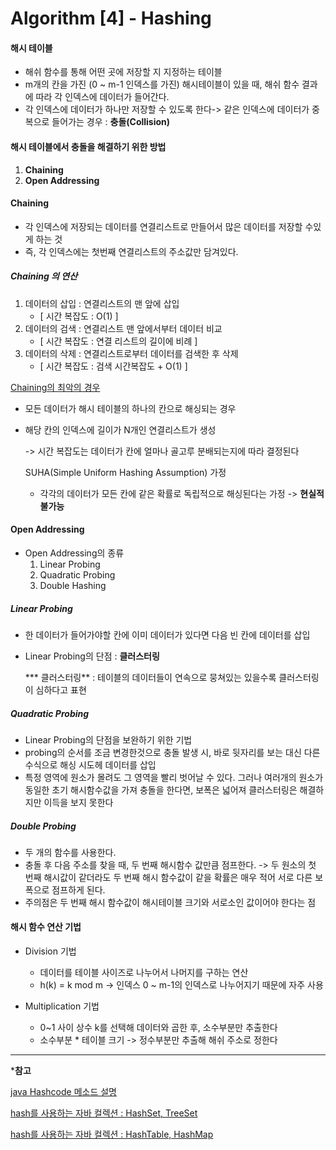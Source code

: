 # Algorithm [4] - Hashing



#### 해시 테이블 

-  해쉬 함수를 통해 어떤 곳에 저장할 지 지정하는 테이블 
- m개의 칸을 가진 (0 ~ m-1 인덱스를 가진) 해시테이블이 있을 때, 해쉬 함수 결과에 따라 각 인덱스에 데이터가 들어간다. 
- 각 인덱스에 데이터가 하나만 저장할 수 있도록 한다-> 같은 인덱스에 데이터가 중복으로 들어가는 경우 : **충돌(Collision)**



#### 해시 테이블에서 충돌을 해결하기 위한 방법

1. **Chaining**
2. **Open Addressing**



#### Chaining

- 각 인덱스에 저장되는 데이터를 연결리스트로 만들어서 많은 데이터를 저장할 수있게 하는 것
- 즉, 각 인덱스에는 첫번째 연결리스트의 주소값만 담겨있다.

##### Chaining 의 연산

1. 데이터의 삽입 : 연결리스트의 맨 앞에 삽입 
   - [ 시간 복잡도 : O(1) ]
2. 데이터의 검색 : 연결리스트 맨 앞에서부터 데이터 비교
   - [ 시간 복잡도 : 연결 리스트의  길이에 비례 ]
3. 데이터의 삭제 : 연결리스트로부터 데이터를 검색한 후 삭제
   - [ 시간 복잡도 : 검색 시간복잡도 + O(1) ]

<u>Chaining의 최악의 경우</u>

- 모든 데이터가 해시 테이블의 하나의 칸으로 해싱되는 경우

- 해당 칸의 인덱스에 길이가 N개인 연결리스트가 생성

  ->  시간 복잡도는 데이터가 칸에 얼마나 골고루 분배되는지에 따라 결정된다

  SUHA(Simple Uniform Hashing Assumption) 가정

  - 각각의 데이터가 모든 칸에 같은 확률로 독립적으로 해싱된다는 가정 -> **현실적 불가능**



#### Open Addressing

- Open Addressing의 종류
  1. Linear Probing
  2. Quadratic Probing
  3. Double Hashing

##### Linear Probing 

- 한 데이터가 들어가야할 칸에 이미 데이터가 있다면 다음 빈 칸에 데이터를 삽입

- Linear Probing의 단점 : **클러스터링**

  *** 클러스터링** : 테이블의 데이터들이 연속으로 뭉쳐있는 있을수록 클러스터링이 심하다고 표현 



##### Quadratic Probing

- Linear Probing의 단점을 보완하기 위한 기법
- probing의 순서를 조금 변경한것으로 충돌 발생 시, 바로 뒷자리를 보는 대신 다른 수식으로 해싱 시도헤 데이터를 삽입
- 특정 영역에 원소가 몰려도 그 영역을 빨리 벗어날 수 있다. 그러나 여러개의 원소가 동일한 초기 해시함수값을 가져 충돌을 한다면, 보폭은 넓어져 클러스터링은 해결하지만 이득을 보지 못한다



##### Double Probing

- 두 개의 함수를 사용한다.
- 충돌 후 다음 주소를 찾을 때, 두 번째 해시함수 값만큼 점프한다. -> 두 원소의 첫 번째 해시값이 같더라도 두 번째 해시 함수값이 같을 확률은 매우 적어 서로 다른 보폭으로 점프하게 된다. 
- 주의점은 두 번째 해시 함수값이 해시테이블 크기와 서로소인 값이어야 한다는 점



#### 해시 함수 연산 기법

- Division 기법 
  -  데이터를 테이블 사이즈로 나누어서 나머지를 구하는 연산
  - h(k) = k mod m -> 인덱스 0 ~ m-1의 인덱스로 나누어지기 때문에 자주 사용

- Multiplication 기법
  
  - 0~1 사이 상수 k를 선택해 데이터와 곱한 후, 소수부분만 추출한다
  - 소수부분 * 테이블 크기 -> 정수부분만 추출해 해쉬 주소로 정한다
  
  

---

***참고**

[java Hashcode 메소드 설명 ](https://minwan1.github.io/2018/07/03/2018-07-03-equals,hashcode/)

[hash를 사용하는 자바 컬렉션 : HashSet, TreeSet](https://swalloow.tistory.com/36?category=667489)

[hash를 사용하는 자바 컬렉션 : HashTable, HashMap](https://swalloow.tistory.com/40?category=667489)
